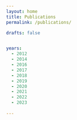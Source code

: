 ```yaml
---
layout: home
title: Publications
permalink: /publications/

drafts: false


years:
  - 2012
  - 2014
  - 2016
  - 2017
  - 2018
  - 2019
  - 2020
  - 2021
  - 2022
  - 2023
  
---
```


